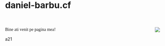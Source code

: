 # <center style="position:absolute; top:0; text-align:center;">daniel-barbu.cf</center>

<img src="https://s01.flagcounter.com/count/3fsv/bg_FFFFFF/txt_000000/border_CCCCCC/columns_1/maxflags_5/viewers_0/labels_1/pageviews_0/flags_0/percent_0/" style="border:0;" align=right />  

<span style="font-family:'Times New Roman',Times,serif;">Bine ati venit pe pagina mea!</span>

a21

<script>var link=document.createElement("link"); link.rel="icon"; link.href="/favicon.png?"; document.getElementsByTagName("head")[0].appendChild(link);</script>
